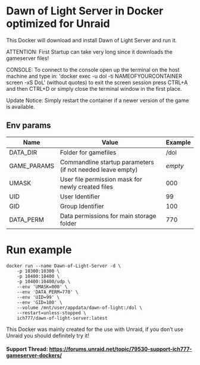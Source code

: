 # Dawn of Light Server in Docker optimized for Unraid
This Docker will download and install Dawn of Light Server and run it.

ATTENTION: First Startup can take very long since it downloads the gameserver files!

CONSOLE: To connect to the console open up the terminal on the host machine and type in: 'docker exec -u dol -ti NAMEOFYOURCONTAINER screen -xS DoL' (without quotes) to exit the screen session press CTRL+A and then CTRL+D or simply close the terminal window in the first place.

Update Notice: Simply restart the container if a newer version of the game is available.


## Env params

| Name | Value | Example |
| --- | --- | --- |
| DATA_DIR | Folder for gamefiles | /dol |
| GAME_PARAMS | Commandline startup parameters (if not needed leave empty) | *empty* |
| UMASK | User file permission mask for newly created files | 000 |
| UID | User Identifier | 99 |
| GID | Group Identifier | 100 |
| DATA_PERM | Data permissions for main storage folder | 770 |

# Run example
```
docker run --name Dawn-of-Light-Server -d \
    -p 10300:10300 \
    -p 10400:10400 \
    -p 10400:10400/udp \
    --env 'UMASK=000' \
    --env 'DATA_PERM=770' \
    --env 'UID=99' \
    --env 'GID=100' \
    --volume /mnt/user/appdata/dawn-of-light:/dol \
    --restart=unless-stopped \
    ich777/dawn-of-light-server:latest
```

This Docker was mainly created for the use with Unraid, if you don’t use Unraid you should definitely try it!

#### Support Thread: https://forums.unraid.net/topic/79530-support-ich777-gameserver-dockers/